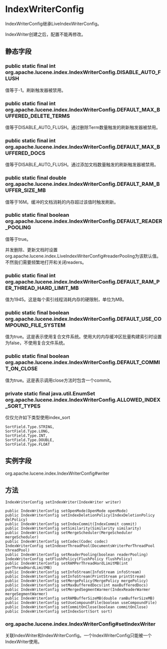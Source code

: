 # IndexWriterConfig

IndexWriterConfig继承LiveIndexWriterConfig。

IndexWriter创建之后，配置不能再修改。

## 静态字段

###  public static final int org.apache.lucene.index.IndexWriterConfig.DISABLE_AUTO_FLUSH

值等于-1。刷新触发器被禁用。

###  public static final int org.apache.lucene.index.IndexWriterConfig.DEFAULT_MAX_BUFFERED_DELETE_TERMS

值等于DISABLE_AUTO_FLUSH。通过删除Term数量触发的刷新触发器被禁用。

###  public static final int org.apache.lucene.index.IndexWriterConfig.DEFAULT_MAX_BUFFERED_DOCS

值等于DISABLE_AUTO_FLUSH。通过添加文档数量触发的刷新触发器被禁用。

###  public static final double org.apache.lucene.index.IndexWriterConfig.DEFAULT_RAM_BUFFER_SIZE_MB

值等于16M。缓冲的文档消耗的内存超过该值时触发刷新。

###  public static final boolean org.apache.lucene.index.IndexWriterConfig.DEFAULT_READER_POOLING

值等于true。

并发删除、更新文档时设置org.apache.lucene.index.LiveIndexWriterConfig#readerPooling为该默认值。不然我们需要频繁地打开和关闭readers。

###  public static final int org.apache.lucene.index.IndexWriterConfig.DEFAULT_RAM_PER_THREAD_HARD_LIMIT_MB

值为1945。这是每个索引线程消耗内存的硬限制，单位为MB。

###  public static final boolean org.apache.lucene.index.IndexWriterConfig.DEFAULT_USE_COMPOUND_FILE_SYSTEM

值为true。这是表示使用复合文件系统。使用大的内存缓冲区批量构建索引时设置为false，不使用复合文件系统。

###  public static final boolean org.apache.lucene.index.IndexWriterConfig.DEFAULT_COMMIT_ON_CLOSE

值为true。这是表示调用close方法时包含一个commit。

###  private static final java.util.EnumSet org.apache.lucene.index.IndexWriterConfig.ALLOWED_INDEX_SORT_TYPES

仅仅允许如下类型使用index_sort

```
SortField.Type.STRING,
SortField.Type.LONG,
SortField.Type.INT,
SortField.Type.DOUBLE,
SortField.Type.FLOAT
```

## 实例字段

org.apache.lucene.index.IndexWriterConfig#writer

## 方法

```
IndexWriterConfig setIndexWriter(IndexWriter writer)

public IndexWriterConfig setOpenMode(OpenMode openMode)
public IndexWriterConfig setIndexDeletionPolicy(IndexDeletionPolicy delPolicy)
public IndexWriterConfig setIndexCommit(IndexCommit commit)
public IndexWriterConfig setSimilarity(Similarity similarity)
public IndexWriterConfig setMergeScheduler(MergeScheduler mergeScheduler)
public IndexWriterConfig setCodec(Codec codec)
IndexWriterConfig setIndexerThreadPool(DocumentsWriterPerThreadPool threadPool)
public IndexWriterConfig setReaderPooling(boolean readerPooling)
IndexWriterConfig setFlushPolicy(FlushPolicy flushPolicy)
public IndexWriterConfig setRAMPerThreadHardLimitMB(int perThreadHardLimitMB)
public IndexWriterConfig setInfoStream(InfoStream infoStream)
public IndexWriterConfig setInfoStream(PrintStream printStream)
public IndexWriterConfig setMergePolicy(MergePolicy mergePolicy)
public IndexWriterConfig setMaxBufferedDocs(int maxBufferedDocs)
public IndexWriterConfig setMergedSegmentWarmer(IndexReaderWarmer mergeSegmentWarmer)
public IndexWriterConfig setRAMBufferSizeMB(double ramBufferSizeMB)
public IndexWriterConfig setUseCompoundFile(boolean useCompoundFile)
public IndexWriterConfig setCommitOnClose(boolean commitOnClose)
public IndexWriterConfig setIndexSort(Sort sort)
```

### org.apache.lucene.index.IndexWriterConfig#setIndexWriter

关联IndexWriter和IndexWriterConfig。一个IndexWriterConfig只能被一个IndexWriter使用。

